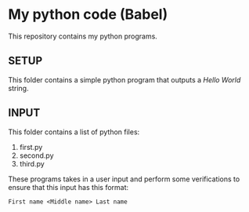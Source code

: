 # My python code (Babel)

This repository contains my python programs.

## SETUP

This folder contains a simple python program that outputs a *Hello World* string.

## INPUT

This folder contains a list of python files:

1. first.py
2. second.py
3. third.py

These programs takes in a user input and perform some verifications to ensure that this input has this format:

```
First name <Middle name> Last name
```
